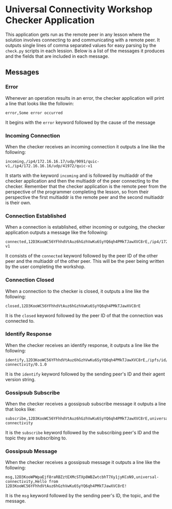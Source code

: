 # Universal Connectivity Workshop Checker Application

This application gets run as the remote peer in any lesson where the solution involves connecting to and communicating with a remote peer. It outputs single lines of comma separated values for easy parsing by the `check.py` scripts in each lession. Below is a list of the messages it produces and the fields that are included in each message.

## Messages

### Error

Whenever an operation results in an error, the checker application will print a line that looks like the followin:

```
error,Some error occurred
```

It begins with the `error` keyword followed by the cause of the message

### Incoming Connection

When the checker receives an incoming connection it outputs a line like the following:

```
incoming,/ip4/172.16.16.17/udp/9091/quic-v1,/ip4/172.16.16.16/udp/41972/quic-v1
```

It starts with the keyword `incoming` and is followed by multiaddr of the checker application and then the multiaddr of the peer connecting to the checker. Remember that the checker application is the remote peer from the perspective of the programmer completing the lesson, so from their perspective the first multiaddr is the remote peer and the second multiaddr is their own.

### Connection Established

When a connection is established, either incoming or outgoing, the checker application outputs a message like the following:

```
connected,12D3KooWC56YFhhdVtAuz6hGzhVwKu6SyYQ6qh4PMkTJawXVC8rE,/ip4/172.16.16.16/udp/41972/quic-v1
```

It consists of the `connected` keyword followed by the peer ID of the other peer and the multiaddr of the other peer. This will be the peer being written by the user completing the workshop.

### Connection Closed

When a connection to the checker is closed, it outputs a line like the following:

```
closed,12D3KooWC56YFhhdVtAuz6hGzhVwKu6SyYQ6qh4PMkTJawXVC8rE
```

It is the `closed` keyword followed by the peer ID of that the connection was connected to.

### Identify Response

When the checker receives an identify response, it outputs a line like the following:

```
identify,12D3KooWC56YFhhdVtAuz6hGzhVwKu6SyYQ6qh4PMkTJawXVC8rE,/ipfs/id/1.0.0,universal-connectivity/0.1.0
```

It is the `identify` keyword followed by the sending peer's ID and their agent version string.

### Gossipsub Subscribe

When the checker receives a gossipsub subscribe message it outputs a line that looks like:

```
subscribe,12D3KooWC56YFhhdVtAuz6hGzhVwKu6SyYQ6qh4PMkTJawXVC8rE,universal-connectivity
```

It is the `subscribe` keyword followed by the subscribing peer's ID and the topic they are subscribing to.

### Gossipsub Message

When the checker receives a gossipsub message it outputs a line like the following:

```
msg,12D3KooWPWpaEjf8raRBZztEXMcSTXp8WBZwtcbhT7Xy1jyKCoN9,universal-connectivity,Hello from 12D3KooWC56YFhhdVtAuz6hGzhVwKu6SyYQ6qh4PMkTJawXVC8rE!
```

It is the `msg` keyword followed by the sending peer's ID, the topic, and the message.




